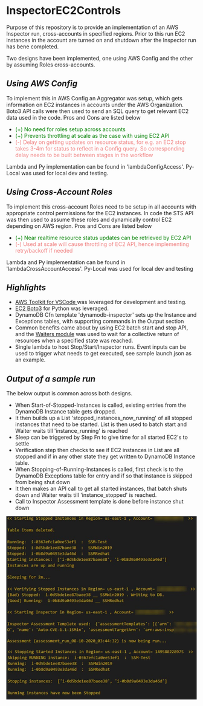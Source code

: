 # InspectorEC2Controls

Purpose of this repository is to provide an implementation of an AWS Inspector run, cross-accounts in specified regions. Prior to this run EC2 instances in the account are turned on and shutdown after the Inspector run has bene completed.  

Two designs have been implemented, one using AWS Config and the other by assuming Roles cross-accounts. 

## *Using AWS Config*

To implement this in AWS Config an Aggregator was setup, which gets information on EC2 instances in accounts under the AWS Organization. Boto3 API calls were then used to send an SQL query to get relevant EC2 data used in the code. Pros and Cons are listed below

* <light style="color: green">(+) No need for roles setup across accounts</light>  
* <light style="color: green">(+) Prevents throttling at scale as the case with using EC2 API</light>
* <light style="color: lightcoral">(-) Delay on getting updates on resource status, for e.g. an EC2 stop takes 3-4m for status to reflect in a Config query. So corresponding delay needs to be built between stages in the workflow</light>

Lambda and Py implementation can be found in 'lambdaConfigAccess'. Py-Local was used for local dev and testing. 

## *Using Cross-Account Roles*

To implement this cross-account Roles need to be setup in all accounts with appropriate control permissions for the EC2 instances. In code the STS API was then used to assume these roles and dynamically control EC2 depending on AWS region. Pros and Cons are listed below
* <light style="color: green">(+) Near realtime resource status updates can be retrieved by EC2 API</light>  
* <light style="color: lightcoral">(-) Used at scale will cause throttling of EC2 API, hence implementing retry/backoff if needed</light>  

Lambda and Py implementation can be found in 'lambdaCrossAccountAccess'. Py-Local was used for local dev and testing   

## *Highlights* ##

* [AWS Toolkit for VSCode ](https://docs.aws.amazon.com/toolkit-for-vscode/latest/userguide/welcome.html)was leveraged for development and testing. 
* [EC2 Boto3](https://boto3.amazonaws.com/v1/documentation/api/latest/reference/services/ec2.html#EC2.Client.run_instances) for Python was leveraged. 
* DynamoDB Cfn template 'dynamodb-inspector' sets up the Instance and Exceptions tables, with supporting commands in the Output section
* Common benefits came about by using EC2 batch start and stop API, and the [Waiters module](https://boto3.amazonaws.com/v1/documentation/api/latest/reference/services/ec2.html#waiters) was used to wait for a collective return of resources when a specified state was reached.
* Single lambda to host Stop/Start/Inspector runs. Event inputs can be used to trigger what needs to get executed, see sample launch.json as an example.   

## *Output of a sample run*

The below output is common across both designs. 
- When Start-of-Stopped-Instances is called, existing entries from the DynamoDB Instance table gets dropped.   
- It then builds up a List 'stopped_instances_now_running' of all stopped instances that need to be started. List is then used to batch start and Waiter waits till 'instance_running' is reached  
- Sleep can be triggered by Step Fn to give time for all started EC2's to settle
- Verification step then checks to see if EC2 instances in List are all stopped and if in any other state they get written to DynamoDB Instance table. 
- When Stopping-of-Running-Instances is called, first check is to the DynamoDB Exceptions table for entry and if so that instance is skipped from being shut down
- It then makes an API call to get all started instances, that batch shuts down and Waiter waits till 'instance_stopped' is reached. 
- Call to Inspector Assessment template is done before instance shut down

![Sample run](/img/sample-run.jpg)